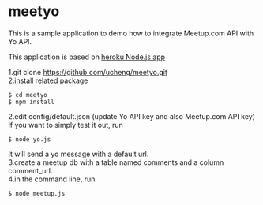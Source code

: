 # meetyo

This is a sample application to demo how to integrate Meetup.com API with Yo API.

This application is based on [heroku Node.js app](https://github.com/heroku/node-js-getting-started.git)


1.git clone https://github.com/ucheng/meetyo.git  
2.install related package  
```
$ cd meetyo  
$ npm install  
```
2.edit config/default.json  (update Yo API key and also Meetup.com API key)  
If you want to simply test it out, run  
```
$ node yo.js
```
It will send a yo message with a default url.  
3.create a meetup db with a table named comments and a column comment_url.  
4.in the command line, run  
```
$ node meetup.js
```
